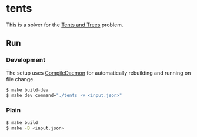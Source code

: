 # tents

This is a solver for the [Tents and Trees](https://www.brainbashers.com/tents.asp) problem.

## Run

### Development

The setup uses [CompileDaemon](https://github.com/githubnemo/CompileDaemon) for
automatically rebuilding and running on file change.

```bash
$ make build-dev
$ make dev command="./tents -v <input.json>"
```

### Plain

```bash
$ make build
$ make -B <input.json>
```
